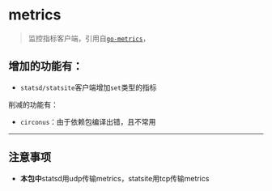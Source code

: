 # metrics

> 监控指标客户端，引用自[`go-metrics`](https://github.com/armon/go-metrics)，

## 增加的功能有：

* `statsd/statsite`客户端增加`set`类型的指标

削减的功能有：

* `circonus`：由于依赖包编译出错，且不常用

---

## 注意事项

* **本包中**statsd用udp传输metrics，statsite用tcp传输metrics
